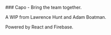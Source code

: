 ### Capo - Bring the team together.

A WIP from Lawrence Hunt and Adam Boatman.

Powered by React and Firebase.
